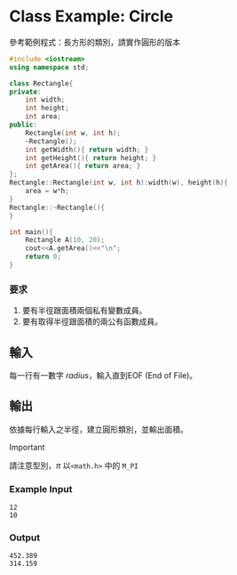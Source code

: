# Class Example: Circle

參考範例程式：長方形的類別，請實作圓形的版本

```cpp
#include <iostream>
using namespace std;

class Rectangle{
private:
    int width;
    int height;
    int area;
public:
    Rectangle(int w, int h);
    ~Rectangle();
    int getWidth(){ return width; }
    int getHeight(){ return height; }
    int getArea(){ return area; }
};
Rectangle::Rectangle(int w, int h):width(w), height(h){
    area = w*h;
}
Rectangle::~Rectangle(){
}

int main(){
    Rectangle A(10, 20);
    cout<<A.getArea()<<"\n";
    return 0;
}
```

### 要求

1. 要有半徑跟面積兩個私有變數成員。
2. 要有取得半徑跟面積的兩公有函數成員。

## 輸入

每一行有一數字 *radius*，輸入直到EOF (End of File)。

##  輸出

依據每行輸入之半徑，建立圓形類別，並輸出面積。

> [!IMPORTANT]  
> 請注意型別，$\pi$ 以`<math.h>` 中的 `M_PI`

### Example Input

```plain
12
10

```

### Output

```
452.389
314.159

```
